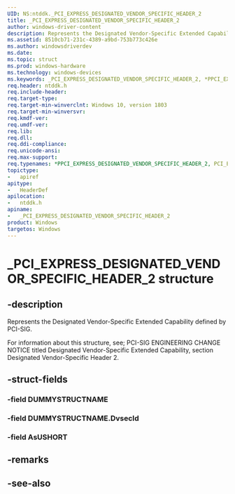 ```yaml
---
UID: NS:ntddk._PCI_EXPRESS_DESIGNATED_VENDOR_SPECIFIC_HEADER_2
title: _PCI_EXPRESS_DESIGNATED_VENDOR_SPECIFIC_HEADER_2
author: windows-driver-content
description: Represents the Designated Vendor-Specific Extended Capability Header 2 defined by PCI-SIG. 
ms.assetid: 8510cb71-231c-4389-a9bd-753b773c426e
ms.author: windowsdriverdev
ms.date: 
ms.topic: struct
ms.prod: windows-hardware
ms.technology: windows-devices
ms.keywords: _PCI_EXPRESS_DESIGNATED_VENDOR_SPECIFIC_HEADER_2, *PPCI_EXPRESS_DESIGNATED_VENDOR_SPECIFIC_HEADER_2, PCI_EXPRESS_DESIGNATED_VENDOR_SPECIFIC_HEADER_2, 
req.header: ntddk.h
req.include-header:
req.target-type:
req.target-min-winverclnt: Windows 10, version 1803
req.target-min-winversvr:
req.kmdf-ver:
req.umdf-ver:
req.lib:
req.dll:
req.ddi-compliance:
req.unicode-ansi:
req.max-support:
req.typenames: *PPCI_EXPRESS_DESIGNATED_VENDOR_SPECIFIC_HEADER_2, PCI_EXPRESS_DESIGNATED_VENDOR_SPECIFIC_HEADER_2
topictype: 
-	apiref
apitype: 
-	HeaderDef
apilocation: 
-	ntddk.h
apiname: 
-	_PCI_EXPRESS_DESIGNATED_VENDOR_SPECIFIC_HEADER_2
product: Windows
targetos: Windows
---
```


# _PCI_EXPRESS_DESIGNATED_VENDOR_SPECIFIC_HEADER_2 structure

## -description
Represents the Designated Vendor-Specific Extended Capability defined by PCI-SIG. 

For information about this structure, see; PCI-SIG ENGINEERING CHANGE NOTICE titled Designated Vendor-Specific Extended Capability, section Designated Vendor-Specific Header 2.

## -struct-fields

### -field DUMMYSTRUCTNAME
 
### -field DUMMYSTRUCTNAME.DvsecId
 
### -field AsUSHORT
 

## -remarks

## -see-also